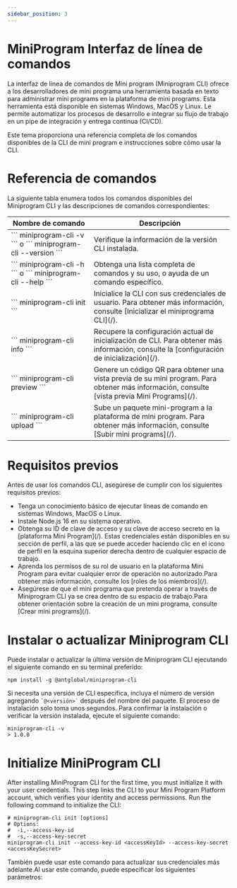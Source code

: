 ```yaml
---
sidebar_position: 3
---
```


# MiniProgram Interfaz de línea de comandos

La interfaz de línea de comandos de Mini program (Miniprogram CLI) ofrece a los desarrolladores de mini programa una herramienta basada en texto para administrar mini programs en la plataforma de mini programs. Esta herramienta está disponible en sistemas Windows, MacOS y Linux. Le permite automatizar los procesos de desarrollo e integrar su flujo de trabajo en un pipe de integración y entrega continua (CI/CD).

Este tema proporciona una referencia completa de los comandos disponibles de la CLI de mini program e instrucciones sobre cómo usar la CLI.

# Referencia de comandos
La siguiente tabla enumera todos los comandos disponibles del Miniprogram CLI y las descripciones de comandos correspondientes:

<table>
  <thead>
    <tr>
      <th>Nombre de comando</th>
      <th>Descripción</th>
    </tr>
  </thead>
  <tbody>
    <tr>
      <td>``` miniprogram-cli -v ``` o ``` miniprogram-cli --version ```</td>
      <td>Verifique la información de la versión CLI instalada.</td>
    </tr>
    <tr>
      <td>``` miniprogram-cli -h ``` o ``` miniprogram-cli --help ```</td>
      <td>Obtenga una lista completa de comandos y su uso, o ayuda de un comando específico.</td>
    </tr>
    <tr>
      <td>``` miniprogram-cli init ``` </td>
      <td>Inicialice la CLI con sus credenciales de usuario. Para obtener más información, consulte [Inicializar el miniprograma CLI](/).</td>
    </tr>
    <tr>
      <td>``` miniprogram-cli info ``` </td>
      <td>Recupere la configuración actual de inicialización de CLI. Para obtener más información, consulte la [configuración de inicialización](/).</td>
    </tr>
    <tr>
      <td>``` miniprogram-cli preview ``` </td>
      <td>Genere un código QR para obtener una vista previa de su mini program. Para obtener más información, consulte [vista previa Mini Programs](/).</td>
    </tr>
    <tr>
      <td>``` miniprogram-cli upload ``` </td>
      <td>Sube un paquete mini-program a la plataforma de mini program. Para obtener más información, consulte [Subir mini programs](/).</td>
    </tr>
  </tbody>
</table>


# Requisitos previos

Antes de usar los comandos CLI, asegúrese de cumplir con los siguientes requisitos previos:

<ul>
    <li>
        Tenga un conocimiento básico de ejecutar líneas de comando en sistemas Windows, MacOS o Linux.
    </li>
    <li>
        Instale Node.js 16 en su sistema operativo.
    </li>
    <li>
       Obtenga su ID de clave de acceso y su clave de acceso secreto en la [plataforma Mini Program](/). Estas credenciales están disponibles en su sección de perfil, a las que se puede acceder haciendo clic en el icono de perfil en la esquina superior derecha dentro de cualquier espacio de trabajo.
    </li>
    <li>
       Aprenda los permisos de su rol de usuario en la plataforma Mini Program para evitar cualquier error de operación no autorizado.Para obtener más información, consulte los [roles de los miembros](/).
    </li>
    <li>
        Asegúrese de que el mini programa que pretenda operar a través de Miniprogram CLI ya se crea dentro de su espacio de trabajo.Para obtener orientación sobre la creación de un mini programa, consulte [Crear mini programs](/).
    </li>
</ul>


# Instalar o actualizar Miniprogram CLI

Puede instalar o actualizar la última versión de Miniprogram CLI ejecutando el siguiente comando en su terminal preferido:

```
npm install -g @antglobal/miniprogram-cli
```

Si necesita una versión de CLI específica, incluya el número de versión agregando `` `@<versión>` `` después del nombre del paquete. El proceso de instalación solo toma unos segundos. Para confirmar la instalación o verificar la versión instalada, ejecute el siguiente comando:

``` 
miniprogram-cli -v
> 1.0.0
```

# Initialize MiniProgram CLI
After installing MiniProgram CLI for the first time, you must initialize it with your user credentials. This step links the CLI to your Mini Program Platform account, which verifies your identity and access permissions. Run the following command to initialize the CLI:

```
# miniprogram-cli init [options]
# Options:
#  -i,--access-key-id
#  -s,--access-key-secret
miniprogram-cli init --access-key-id <accessKeyId> --access-key-secret <accessKeySecret>
```


También puede usar este comando para actualizar sus credenciales más adelante.Al usar este comando, puede especificar los siguientes parámetros: